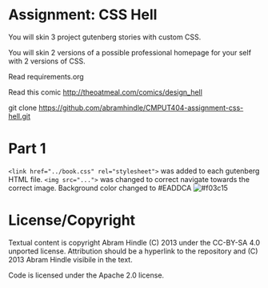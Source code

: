 Assignment: CSS Hell
====================

You will skin 3 project gutenberg stories with custom CSS.

You will skin 2 versions of a possible professional homepage for your
self with 2 versions of CSS.

Read requirements.org

Read this comic http://theoatmeal.com/comics/design_hell

git clone https://github.com/abramhindle/CMPUT404-assignment-css-hell.git

Part 1
=================
`<link href="../book.css" rel="stylesheet">` was added to each gutenberg HTML file.
`<img src="...">` was changed to correct navigate towards the correct image.
Background color changed to #EADDCA ![#f03c15](https://placehold.co/15x15/f03c15/f03c15.png)



License/Copyright
=================

Textual content is copyright Abram Hindle (C) 2013 under the CC-BY-SA
4.0 unported license. Attribution should be a hyperlink to the
repository and (C) 2013 Abram Hindle visibile in the text.

Code is licensed under the Apache 2.0 license.


